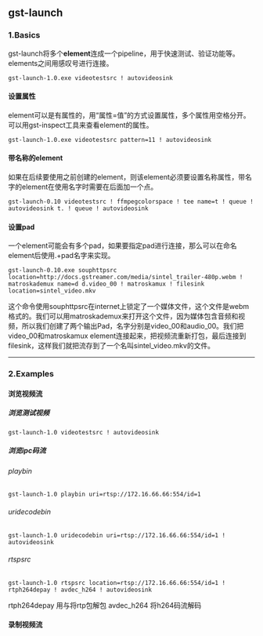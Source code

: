 

## gst-launch
### 1.Basics
gst-launch将多个**element**连成一个pipeline，用于快速测试、验证功能等。elements之间用感叹号进行连接。
```
gst-launch-1.0.exe videotestsrc ! autovideosink
```

#### 设置属性
element可以是有属性的，用“属性=值”的方式设置属性，多个属性用空格分开。可以用gst-inspect工具来查看element的属性。
```
gst-launch-1.0.exe videotestsrc pattern=11 ! autovideosink
```

#### 带名称的element
如果在后续要使用之前创建的element，则该element必须要设置名称属性，带名字的element在使用名字时需要在后面加一个点。
```
gst-launch-0.10 videotestsrc ! ffmpegcolorspace ! tee name=t ! queue ! autovideosink t. ! queue ! autovideosink  
```

#### 设置pad
一个element可能会有多个pad，如果要指定pad进行连接，那么可以在命名element后使用.+pad名字来实现。
```
gst-launch-0.10.exe souphttpsrc location=http://docs.gstreamer.com/media/sintel_trailer-480p.webm ! matroskademux name=d d.video_00 ! matroskamux ! filesink location=sintel_video.mkv  
```
这个命令使用souphttpsrc在internet上锁定了一个媒体文件，这个文件是webm格式的。我们可以用matroskademux来打开这个文件，因为媒体包含音频和视频，所以我们创建了两个输出Pad，名字分别是video_00和audio_00。我们把video_00和matroskamux element连接起来，把视频流重新打包，最后连接到filesink，这样我们就把流存到了一个名叫sintel_video.mkv的文件。

----------------
### 2.Examples
#### 浏览视频流
##### 浏览测试视频
```
gst-launch-1.0 videotestsrc ! autovideosink
```
##### 浏览ipc码流
###### playbin
```
gst-launch-1.0 playbin uri=rtsp://172.16.66.66:554/id=1
```
###### uridecodebin
```
gst-launch-1.0 uridecodebin uri=rtsp://172.16.66.66:554/id=1 ! autovideosink
```
###### rtspsrc
```
gst-launch-1.0 rtspsrc location=rtsp://172.16.66.66:554/id=1 ! rtph264depay ! avdec_h264 ! autovideosink
```
rtph264depay 用与将rtp包解包
avdec_h264 将h264码流解码

#### 录制视频流